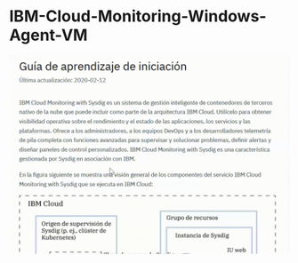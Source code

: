 # IBM-Cloud-Monitoring-Windows-Agent-VM
<img width="520" src="https://github.com/emeloibmco/IBM-Cloud-Monitoring-Windows-Agent-VM/blob/main/prueba_Trim.gif">

